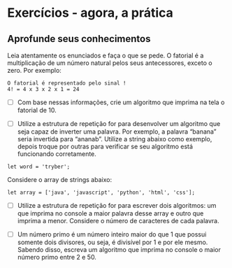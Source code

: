 # Exercícios - agora, a prática

## Aprofunde seus conhecimentos

Leia atentamente os enunciados e faça o que se pede.
O fatorial é a multiplicação de um número natural pelos seus antecessores, exceto o zero. Por exemplo:

```
O fatorial é representado pelo sinal !
4! = 4 x 3 x 2 x 1 = 24
```

- [ ] Com base nessas informações, crie um algoritmo que imprima na tela o fatorial de 10.

- [ ] Utilize a estrutura de repetição for para desenvolver um algoritmo que seja capaz de inverter uma palavra. Por exemplo, a palavra “banana” seria invertida para “ananab”. Utilize a string abaixo como exemplo, depois troque por outras para verificar se seu algoritmo está funcionando corretamente.

```
let word = 'tryber';
```

Considere o array de strings abaixo:

```
let array = ['java', 'javascript', 'python', 'html', 'css'];
```

- [ ] Utilize a estrutura de repetição for para escrever dois algoritmos: um que imprima no console a maior palavra desse array e outro que imprima a menor. Considere o número de caracteres de cada palavra.

- [ ] Um número primo é um número inteiro maior do que 1 que possui somente dois divisores, ou seja, é divisível por 1 e por ele mesmo. Sabendo disso, escreva um algoritmo que imprima no console o maior número primo entre 2 e 50.

